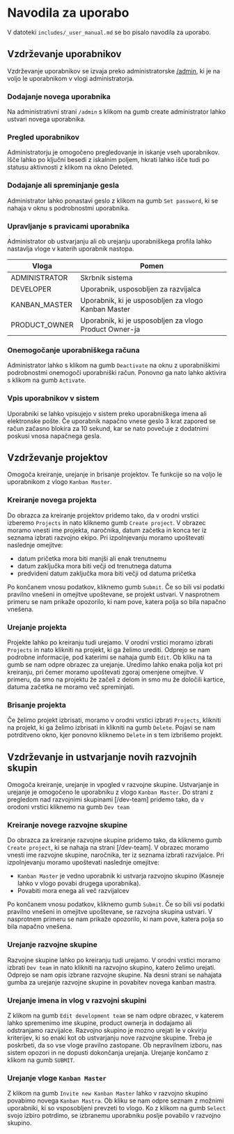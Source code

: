# Navodila za uporabo

V datoteki `includes/_user_manual.md` se bo pisalo navodila za uporabo.

## Vzdrževanje uporabnikov

Vzdrževanje uporabnikov se izvaja preko administratorske [/admin](https://www.kanban.smrpo7/admin), ki je na voljo le uporabnikom v vlogi administratorja.

### Dodajanje novega uporabnika

Na administrativni strani `/admin` s klikom na gumb create administrator lahko ustvari novega uporabnika.

### Pregled uporabnikov

Administratorju je omogočeno pregledovanje in iskanje vseh uporabnikov. 
Išče lahko po ključni besedi z iskalnim poljem, hkrati lahko išče tudi po statusu aktivnosti z klikom na okno Deleted.

### Dodajanje ali spreminjanje gesla

Administrator lahko ponastavi geslo z klikom na gumb `Set password`, ki se nahaja v oknu s podrobnostmi uporabnika.

### Upravljanje s pravicami uporabnika

Administrator ob ustvarjanju ali ob urejanju uporabniškega profila lahko nastavlja vloge v katerih uporabnik nastopa.

Vloga | Pomen
--- | ---
ADMINISTRATOR | Skrbnik sistema
DEVELOPER | Uporabnik, usposobljen za razvijalca
KANBAN_MASTER | Uporabnik, ki je usposobljen za vlogo Kanban Master
PRODUCT_OWNER | Uporabnik, ki je usposobljen za vlogo Product Owner-ja

### Onemogočanje uporabniškega računa

Administrator lahko s klikom na gumb `Deactivate` na oknu z uporabniškimi podrobnostmi onemogoči uporabniški račun. 
Ponovno ga nato lahko aktivira s klikom na gumb `Activate`.

### Vpis uporabnikov v sistem

Uporabniki se lahko vpisujejo v sistem preko uporabniškega imena ali elektronske pošte. Če uporabnik napačno vnese geslo 3 krat zapored se račun začasno blokira za 10 sekund, kar se nato povečuje z dodatnimi poskusi vnosa napačnega gesla.

## Vzdrževanje projektov

Omogoča kreiranje, urejanje in brisanje projektov. Te funkcije so na voljo le uporabnikom z vlogo `Kanban Master`. 

### Kreiranje novega projekta

Do obrazca za kreiranje projektov pridemo tako, da v orodni vrstici izberemo `Projects` in nato kliknemo gumb `Create project`. 
V obrazec moramo vnesti ime projekta, naročnika, datum začetka in konca ter iz seznama izbrati razvojno ekipo. 
Pri izpolnjevanju moramo upoštevati naslednje omejitve:

- datum pričetka mora biti manjši ali enak trenutnemu
- datum zaključka mora biti večji od trenutnega datuma
- predvideni datum zaključka mora biti večji od datuma pričetka

Po končanem vnosu podatkov, kliknemo gumb `Submit`. Če so bili vsi podatki pravilno vnešeni in omejitve upoštevane, se projekt ustvari. V nasprotnem primeru se nam prikaže opozorilo, ki nam pove, katera polja so bila napačno vnešena.

### Urejanje projekta

Projekte lahko po kreiranju tudi urejamo. V orodni vrstici moramo izbrati `Projects` in nato klikniti na projekt, ki ga želimo urediti. Odprejo se nam podrobne informacije, pod katerimi se nahaja gumb `Edit`. Ob kliku na ta gumb se nam odpre obrazec za urejanje. Uredimo lahko enaka polja kot pri kreiranju, pri čemer moramo upoštevati zgoraj omenjene omejitve. V primeru, da smo na projektu že začeli z delom in smo mu že določili kartice, datuma začetka ne moramo več spreminjati.

### Brisanje projekta

Če želimo projekt izbrisati, moramo v orodni vrstici izbrati `Projects`, klikniti na projekt, ki ga želimo izbrisati in klikniti na gumb `Delete`. Pojavi se nam potrditveno okno, kjer ponovno kliknemo `Delete` in s tem izbrišemo projekt.

## Vzdrževanje in ustvarjanje novih razvojnih skupin

Omogoča kreiranje, urejanje in vpogled v razvojne skupine. Ustvarjanje in urejanje je omogočeno le uporabniku z vlogo `Kanban Master`. Do strani z pregledom nad razvojnimi skupinami [/dev-team] pridemo tako, da v orodoni vrstici kliknemo na gumb `Dev team`

### Kreiranje novege razvojne skupine

Do obrazca za kreiranje razvojne skupine pridemo tako, da kliknemo gumb `Create project`, ki se nahaja na strani [/dev-team]. V obrazec moramo vnesti ime razvojne skupine, naročnika, ter iz seznama izbrati razvijalce. Pri izpolnjevanju moramo upoštevati naslednje omejitve:

- `Kanban Master` je vedno uporabnik ki ustvarja razvojno skupino (Kasneje lahko v vlogo povabi drugega uporabnika).
- Povabiti mora enega ali več razvijalcev

Po končanem vnosu podatkov, kliknemo gumb `Submit`. Če so bili vsi podatki pravilno vnešeni in omejitve upoštevane, se razvojna skupina ustvari. V nasprotnem primeru se nam prikaže opozorilo, ki nam pove, katera polja so bila napačno vnešena.

### Urejanje razvojne skupine

Razvojne skupine lahko po kreiranju tudi urejamo. V orodni vrstici moramo izbrati `Dev team` in nato klikniti na razvojno skupino, katero želimo urejati. Odprejo se nam opis izbrane razvojne skupine. Na desni strani se nahajata gumba za urejanje razvojne skupine in povabitev novega kanban mastra.

### Urejanje imena in vlog v razvojni skupini

Z klikom na gumb `Edit development team` se nam odpre obrazec, v katerem lahko spremenimo ime skupine, product ownerja in dodajamo ali odstranjamo razvijalce. Razvojno skupino je mozno urejati le v okvirju kriterijev, ki so enaki kot ob ustvarjanju nove razvojne skupine. Treba je poskrbeti, da so vse vloge pravilno zastopane. Ob nepravilnem izboru, nas sistem opozori in ne dopusti dokončanja urejanja.
Urejanje končamo z klikom na gumb `SUBMIT`.

### Urejanje vloge `Kanban Master`

Z klikom na gumb `Invite new Kanban Master` lahko v razvojno skupino povabimo novega `Kanban Mastra`. Ob kliku se nam odpre seznam z možnimi uporabniki, ki so vsposobljeni prevzeti to vlogo. Ko z klikom na gumb `Select` svojo izbiro potrdimo, se izbranemu uporabniku poslje povabilo v razvojno skupino.
